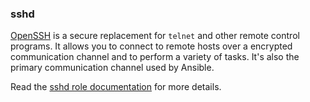 ### sshd

[OpenSSH](https://www.openssh.com/) is a secure replacement for `telnet`
and other remote control programs. It allows you to connect to remote
hosts over a encrypted communication channel and to perform a variety of
tasks. It's also the primary communication channel used by Ansible.

Read the [sshd role documentation](https://docs.debops.org/en/master/ansible/roles/sshd/) for more details.
